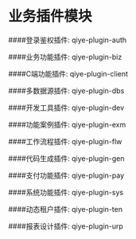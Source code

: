 # 业务插件模块

####登录鉴权插件: qiye-plugin-auth

####业务功能插件: qiye-plugin-biz

####C端功能插件: qiye-plugin-client

####多数据源插件: qiye-plugin-dbs

####开发工具插件: qiye-plugin-dev

####功能案例插件: qiye-plugin-exm

####工作流程插件: qiye-plugin-flw

####代码生成插件: qiye-plugin-gen

####支付功能插件: qiye-plugin-pay

####系统功能插件: qiye-plugin-sys

####动态租户插件: qiye-plugin-ten

####报表设计插件: qiye-plugin-urp
